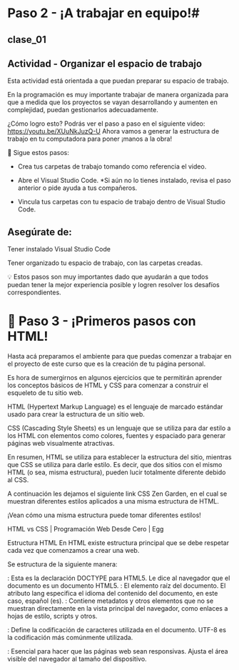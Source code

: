 # Paso 2 - ¡A trabajar en equipo!#
## clase_01

## Actividad - Organizar el espacio de trabajo

Esta actividad está orientada a que puedan preparar su espacio de trabajo.  

En la programación es muy importante trabajar de manera organizada para que a medida que los proyectos se vayan desarrollando y aumenten en complejidad, puedan gestionarlos adecuadamente.

¿Cómo logro esto? Podrás ver el paso a paso en el siguiente video:
https://youtu.be/XUuNkJuzQ-U
Ahora vamos a generar la estructura de trabajo en tu computadora para poner ¡manos a la obra!

💠 Sigue estos pasos:

- Crea tus carpetas de trabajo tomando como referencia el video.

- Abre el Visual Studio Code. *Si aún no lo tienes instalado, revisa el paso anterior o pide ayuda a tus compañeros. 

- Vincula tus carpetas con tu espacio de trabajo dentro de Visual Studio Code.

## Asegúrate de:

Tener instalado Visual Studio Code

Tener organizado tu espacio de trabajo, con las carpetas creadas. 

💡 Estos pasos son muy importantes dado que ayudarán a que todos puedan tener la mejor experiencia posible y logren resolver los desafíos correspondientes.

#  👣 Paso 3 - ¡Primeros pasos con HTML!

Hasta acá preparamos el ambiente para que puedas comenzar a trabajar en el proyecto de este curso que es la creación de tu página personal. 

Es hora de sumergirnos en algunos ejercicios que te permitirán aprender los conceptos básicos de HTML y CSS para comenzar a construir el esqueleto de tu sitio web.

HTML (Hypertext Markup Language) es el lenguaje de marcado estándar usado para crear la estructura de un sitio web. 

CSS (Cascading Style Sheets) es un lenguaje que se utiliza para dar estilo a los HTML con elementos como colores, fuentes y espaciado para generar páginas web visualmente atractivas. 

En resumen, HTML se utiliza para establecer la estructura del sitio, mientras que CSS se utiliza para darle estilo. Es decir, que dos sitios con el mismo HTML (o sea, misma estructura), pueden lucir totalmente diferente debido al CSS. 

A continuación les dejamos el siguiente link CSS Zen Garden, en el cual se muestran diferentes estilos aplicados a una misma estructura de HTML. 

¡Vean cómo una misma estructura puede tomar diferentes estilos!

HTML vs CSS | Programación Web Desde Cero | Egg


Estructura HTML
En HTML existe estructura principal que se debe respetar cada vez que comenzamos a crear una web.  

Se estructura de la siguiente manera:

<!DOCTYPE html>: Esta es la declaración DOCTYPE para HTML5. Le dice al navegador que el documento es un documento HTML5.

<html lang="es">: El elemento raíz del documento. El atributo lang especifica el idioma del contenido del documento, en este caso, español (es).

<head>: Contiene metadatos y otros elementos que no se muestran directamente en la vista principal del navegador, como enlaces a hojas de estilo, scripts y otros.

<meta charset="UTF-8">: Define la codificación de caracteres utilizada en el documento. UTF-8 es la codificación más comúnmente utilizada.

<meta name="viewport" content="width=device-width, initial-scale=1.0">: Esencial para hacer que las páginas web sean responsivas. Ajusta el área visible del navegador al tamaño del dispositivo.

<title>: Define el título del documento, que se muestra en la pestaña del navegador o en la barra de título.

<body>: Contiene el contenido visible de la página web, como texto, imágenes, enlaces, formularios y más.

Elementos HTML
El lenguaje HTML se escribe mediante elementos. Los elementos tienen una estructura determinada, como se muestra en esta imagen. 

![Html](img/image.png)

* Todo lo que se encuentra entre < > es una etiqueta

 * <p></p> es una etiqueta de párrafo, es decir que sirve para escribir un texto.

## Estilos en CSS
En el código CSS se aplican reglas de estilo que afectarán al HTML como se muestra en la siguiente imagen
![Css](image2.png)
* Siempre debemos indicar el elemento al cuál estaremos afectando con el estilo CSS, en este caso el h1 (que es un elemento de título en html)

* Luego aplicaremos las propiedades que deseemos, junto con sus valores correspondientes. En el ejemplo le estamos aplicando un color negro al título h1.

El elemento más común y utilizado en HTML es <div></div>.  Este elemento representa un contenedor de bloque. Es una de las etiquetas más empleadas en el diseño y estructuración de páginas web.  La etiqueta <div> no tiene un significado semántico específico. Es decir, por sí misma, no indica qué tipo de contenido debe ir dentro de ella. Es simplemente un contenedor genérico.

Ahora sí, ¡Vamos a dar el primer paso codeando, qué emoción! 

 ¡Comencemos! 🚀
 ![Actividad 1](img/image3.png)

## Construyendo mi primer HTML
 Ahora bien, el primer paso y esqueleto de toda página web es crear un documento HTML. ¡Manos a la obra!

El objetivo de esta actividad es:

Crear un archivo llamado index.html y otro llamado styles.css dentro de la carpeta 📁mi_primera_web (creada en el paso anterior).

Dentro de index.html crear la estructura básica de HTML. Esto significa que debe incluir las etiquetas <!DOCTYPE html>, <html>, <head>, <body>, y <title>.

¿Cómo logro esto? Si tienes dudas, podrás ver el paso a paso en el siguiente video:

Aquí veremos cómo hacer la estructura básica:

https://youtu.be/89KsIUa2HCI

![Actividad 2](img/image3.png)

 Linkear el CSS
El objetivo de esta actividad es:

1. Vincular el archivo CSS al archivo HTML. 

2. Comprobar que esté correctamente vinculado, agregando un background-color:black; a todo el sitio 

¿Cómo logro esto? Si tienes dudas, podrás ver el paso a paso en el siguiente video:

Aquí veremos cómo asociar el archivo CSS a nuestro HTML.
https://youtu.be/GwV2YyrOODQ

![Actividad 3](img/image3.png)
## Elementos HTML y estilos CSS
El objetivo de esta actividad es practicar, mediante la creación de diferentes elementos HTML con sus estilos CSS. Para ello vamos a seguir los siguientes pasos:

Crea una nueva carpeta llamada📁 practica_1 a la misma altura que la carpeta 📁 mi_primera_web

Dentro de la carpeta practica_1, crea un archivo index.html y un archivo styles.css

Vincular el archivo styles.css al index.html

Dentro del archivo index.html y entre las etiquetas <body></body>, inserta los 6 tipos de encabezados (<h1>, <h2>, <h3>, <h4>, <h5> y <h6>). Coloca textos en cada uno y verifica cómo van quedando en tu web. 

Encierra los encabezados dentro de una etiqueta <div></div> que los agrupe y funcione como contenedor. Puedes probar colocando un color de fondo para entender cómo se comporta el contenedor <div>

Agrega un párrafo utilizando una etiqueta <p>, que contenga una breve presentación personal y agrégale un background-color: blue; (pueden usar el color que prefieran)

Agrega una lista ordenada y una lista desordenada a tu página usando las etiquetas <ol> y <ul>, respectivamente. Dentro de cada una, crea al menos tres elementos utilizando la etiqueta <li>. 

Recuerda siempre guardar los cambios en el archivo y recarga la web en el explorador para ver los resultados.

📌 Importante: El valor de la propiedad color, puede ser un nombre de color, un código hexadecimal o un valor RGB. Pueden ver más información en 👉 Colores CSS (pueden traducir el sitio con el traductor de google)

¿Cómo logro esto? Si tienes dudas, podrás ver el paso a paso en el siguiente video:

Aquí veremos cómo crear diferentes elementos HTML y aplicar estilos CSS: 

Elementos HTML y CSS  |Programación Web Desde Cero | Egg

![Resumen](img/image4.png)
Hay ciertos puntos a tener en cuenta que esperamos que puedan aprender para las próximas clases, ya que iremos profundizando sobre los mismos. 

HTML tiene una estructura básica que debemos respetar para la creación de cualquier página web.  <!DOCTYPE html>, <html>, <head>, <body>.

El lenguaje HTML está compuesto por etiquetas. Dentro de las etiquetas <head></head> se escribe todo el contenido que no se va a ver en el navegador web, como por ejemplo el link al archivo CSS. Dentro de las etiquetas <body></body> se escribe todo el contenido que sí veremos en el navegador web. 

El lenguaje CSS está compuesto por reglas de estilo CSS, que lo que hacen es aplicar propiedades y valores a un elemento HTML, que llamamos selector. 

Elementos HTML que vimos hasta ahora: <h1> a <h6>, <p>, <ul>, <ol>, <li>